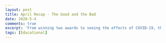 ```yaml
---
layout: post
title: April Recap - The Good and the Bad
date: 2020-5-4
comments: true
excerpt: 'From winning two awards to seeing the effects of COVID-19, this month was crazy to say the least...'
tags: [Educational]
---
```

